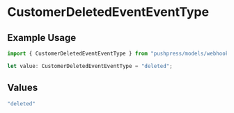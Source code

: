 # CustomerDeletedEventEventType

## Example Usage

```typescript
import { CustomerDeletedEventEventType } from "pushpress/models/webhooks";

let value: CustomerDeletedEventEventType = "deleted";
```

## Values

```typescript
"deleted"
```